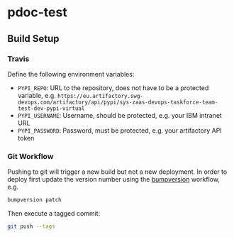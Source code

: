 # pdoc-test

## Build Setup

### Travis

Define the following environment variables:

- `PYPI_REPO`: URL to the repository, does not have to be a protected variable, e.g. `https://eu.artifactory.swg-devops.com/artifactory/api/pypi/sys-zaas-devops-taskforce-team-test-dev-pypi-virtual`
- `PYPI_USERNAME`: Username, should be protected, e.g. your IBM intranet URL
- `PYPI_PASSWORD`: Password, must be protected, e.g. your artifactory API token

### Git Workflow

Pushing to git will trigger a new build but not a new deployment. In order to deploy first update the version number using the [bumpversion](https://pypi.org/project/bump2version/) workflow, e.g. 

```bash
bumpversion patch
```

Then execute a tagged commit:

```bash
git push --tags
```

